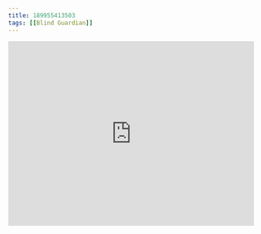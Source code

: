 ```yaml
---
title: 189955413503
tags: [[Blind Guardian]]
---
```

<iframe allow="accelerometer; autoplay; clipboard-write; encrypted-media; gyroscope; picture-in-picture" allowfullscreen="" frameborder="0" height="375" id="youtube_iframe" src="https://www.youtube.com/embed/Ywq6FUtGKIQ?feature=oembed&amp;enablejsapi=1&amp;origin=https://safe.txmblr.com&amp;wmode=opaque" width="500"></iframe>